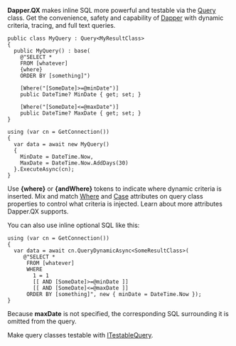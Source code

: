 **Dapper.QX** makes inline SQL more powerful and testable via the [Query](https://github.com/adamosoftware/Dapper.QX/blob/master/Dapper.QX/Query.cs) class. Get the convenience, safety and capability of [Dapper](https://github.com/StackExchange/Dapper) with dynamic criteria, tracing, and full text queries.

```
public class MyQuery : Query<MyResultClass>
{
  public MyQuery() : base(
    @"SELECT * 
    FROM [whatever]
    {where}
    ORDER BY [something]")
    
    [Where("[SomeDate]>=@minDate")]
    public DateTime? MinDate { get; set; }
    
    [Where("[SomeDate]<=@maxDate")]
    public DateTime? MaxDate { get; set; }
}

using (var cn = GetConnection())
{
  var data = await new MyQuery() 
  {
    MinDate = DateTime.Now, 
    MaxDate = DateTime.Now.AddDays(30) 
  }.ExecuteAsync(cn);
}
```
Use **{where}** or **{andWhere}** tokens to indicate where dynamic criteria is inserted. Mix and match [Where](https://github.com/adamosoftware/Dapper.QX/blob/master/Dapper.QX/Attributes/Where.cs) and [Case](https://github.com/adamosoftware/Dapper.QX/blob/master/Dapper.QX/Attributes/Case.cs) attributes on query class properties to control what criteria is injected. Learn about more attributes Dapper.QX supports.

You can also use inline optional SQL like this:

```
using (var cn = GetConnection())
{
  var data = await cn.QueryDynamicAsync<SomeResultClass>(
     @"SELECT * 
      FROM [whatever]
      WHERE
        1 = 1
        [[ AND [SomeDate]>=@minDate ]]
        [[ AND [SomeDate]<=@maxDate ]]
      ORDER BY [something]", new { minDate = DateTime.Now });
}
```
Because **maxDate** is not specified, the corresponding SQL surrounding it is omitted from the query.

Make query classes testable with [ITestableQuery](https://github.com/adamosoftware/Dapper.QX/blob/master/Dapper.QX/Interfaces/ITestableQuery.cs).
